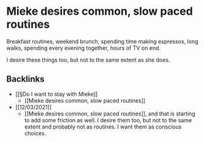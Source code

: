 # Mieke desires common, slow paced routines
Breakfast routines, weekend brunch, spending time making espressos, long walks, spending every evening together, hours of TV on end.

I desire these things too, but not to the same extent as she does.

## Backlinks
* [[§Do I want to stay with Mieke]]
	* [[Mieke desires common, slow paced routines]]
* [[12/03/2021]]
	* [[Mieke desires common, slow paced routines]], and that is starting to add some friction as well. I desire them too, but not to the same extent and probably not as routines. I want them as conscious choices.

<!-- {BearID:DA83F61A-2A81-42AF-914D-B5FC6425E6C1-24832-00001A1AF55D888C} -->
